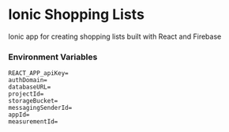 # Ionic Shopping Lists
Ionic app for creating shopping lists built with React and Firebase

### Environment Variables
```
REACT_APP_apiKey=
authDomain=
databaseURL=
projectId=
storageBucket=
messagingSenderId=
appId=
measurementId=
```
